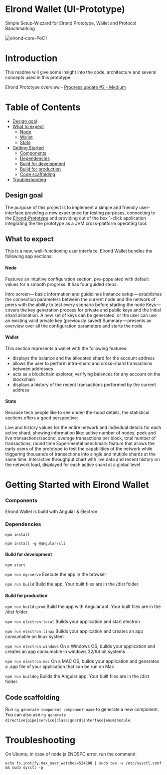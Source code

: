 # Elrond Wallet (UI-Prototype)
Simple Setup-Wizzard for Elrond Prototype, Wallet and Protocol Banchmarking

![elrond-core-PoC1](https://cdn-images-1.medium.com/max/2000/1*CJd6EpaGPJH8T4tFEZesgg.jpeg)

# Introduction
This readme will give some insight into the code, architecture and several
concepts used in this prototype.

Elrond Prototype overview - [Progress update #2 - Medium](https://medium.com/elrondnetwork/elrond-prototype-progress-update-2-44202c3c2ef2)

# Table of Contents

-   [Design goal](#design-goal)
-   [What to expect](#what-to-expect)
    - [Node](#node)
    - [Wallet](#wallet)
    - [Stats](#stats)
-   [Getting Started](#getting-started-with-elrond-wallet)
    - [Components](#components)
    - [Dependencies](#dependencies)
    - [Build for development](#build-for-development)
    - [Build for production](#build-for-production)
    - [Code scaffolding](#code-scaffolding)
-   [Troubleshooting](#troubleshooting)

## Design goal
The purpose of this project is to implement a simple and friendly user-interface providing a new experience for testing purposes, connecting to the [Elrond-Prototype](https://github.com/ElrondNetwork/elrond-core) and providing out of the box 1-click application integrating the the prototype as a JVM cross-platform operating tool.

## What to expect
This is a new, well-functioning user interface, Elrond Wallet bundles the following app sections:

#### Node
Features an intuitive configuration section, pre-populated with default values for a smooth progress. It has four guided steps:

Intro screen — basic information and guidelines
Instance setup — establishes the connection parameters between the current node and the network of peers with the ability to test every scenario before starting the node
Keys — covers the key generation process for private and public keys and the initial shard allocation. A new set of keys can be generated, or the user can use an existing valid private key (previously saved)
Summary — presents an overview over all the configuration parameters and starts the node

#### Wallet
This section represents a wallet with the following features:

- displays the balance and the allocated shard for the account address
- allows the user to perform intra-shard and cross-shard transactions between addresses
- acts as a blockchain explorer, verifying balances for any account on the blockchain
- displays a history of the recent transactions performed by the current address


#### Stats
Because tech people like to see under-the-hood details, the statistical sections offers a good perspective:

Live and history values for the entire network and individual details for each active shard, showing information like: active number of nodes, peek and live transactions/second, average transactions per block, total number of transactions, round time
Experimental benchmark feature that allows the early users of the prototype to test the capabilities of the network while triggering thousands of transactions into single and mutiple shards at the same time.
Interactive throughput chart with live data and recent history on the network load, displayed for each active shard at a global level


# Getting Started with Elrond Wallet

### Components
Elrond Wallet is build with Angular & Electron

### Dependencies

`npm install`

`npm install -g @angular/cli`


#### Build for development

`npm start`

`npm run ng:serve`  Execute the app in the browser

`npm run build`	Build the app. Your built files are in the /dist folder.


#### Build for production

`npm run build:prod`	Build the app with Angular aot. Your built files are in the /dist folder.

`npm run electron:local`	Builds your application and start electron

`npm run electron:linux`	Builds your application and creates an app consumable on linux system

`npm run electron:windows`	On a Windows OS, builds your application and creates an app consumable in windows 32/64 bit systems

`npm run electron:mac`	On a MAC OS, builds your application and generates a .app file of your application that can be run on Mac

`npm run buildng`  Builds the Angular app. Your built files are in the /dist folder.  


## Code scaffolding

Run `ng generate component component-name` to generate a new component. You can also use `ng generate directive|pipe|service|class|guard|interface|enum|module`.


# Troubleshooting

On Ubuntu, in case of node js ENOSPC error, run the command:

`echo fs.inotify.max_user_watches=524288 | sudo tee -a /etc/sysctl.conf && sudo sysctl -p`
